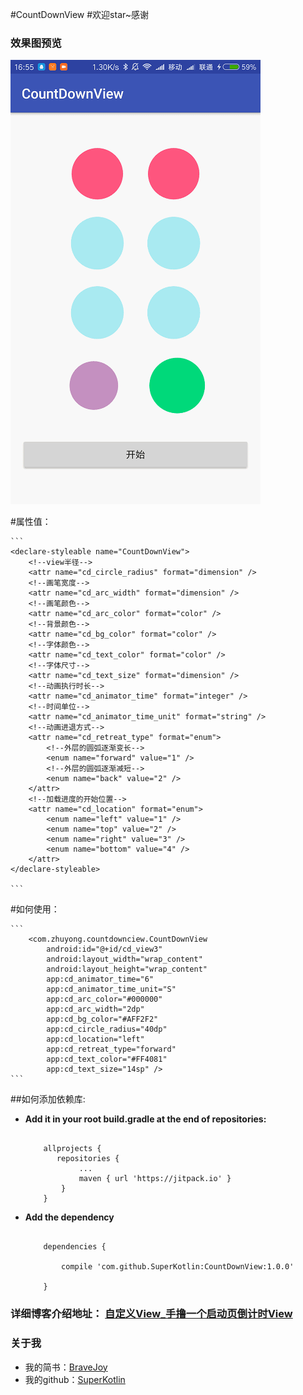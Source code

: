 #CountDownView
#欢迎star~感谢
### 效果图预览
![](/art/countdownview.gif)

#属性值：

	```
    <declare-styleable name="CountDownView">
        <!--view半径-->
        <attr name="cd_circle_radius" format="dimension" />
        <!--画笔宽度-->
        <attr name="cd_arc_width" format="dimension" />
        <!--画笔颜色-->
        <attr name="cd_arc_color" format="color" />
        <!--背景颜色-->
        <attr name="cd_bg_color" format="color" />
        <!--字体颜色-->
        <attr name="cd_text_color" format="color" />
        <!--字体尺寸-->
        <attr name="cd_text_size" format="dimension" />
        <!--动画执行时长-->
        <attr name="cd_animator_time" format="integer" />
        <!--时间单位-->
        <attr name="cd_animator_time_unit" format="string" />
        <!--动画进退方式-->
        <attr name="cd_retreat_type" format="enum">
            <!--外层的圆弧逐渐变长-->
            <enum name="forward" value="1" />
            <!--外层的圆弧逐渐减短-->
            <enum name="back" value="2" />
        </attr>
        <!--加载进度的开始位置-->
        <attr name="cd_location" format="enum">
            <enum name="left" value="1" />
            <enum name="top" value="2" />
            <enum name="right" value="3" />
            <enum name="bottom" value="4" />
        </attr>
    </declare-styleable>

	```

#如何使用：

	```
        <com.zhuyong.countdownciew.CountDownView
            android:id="@+id/cd_view3"
            android:layout_width="wrap_content"
            android:layout_height="wrap_content"
            app:cd_animator_time="6"
            app:cd_animator_time_unit="S"
            app:cd_arc_color="#000000"
            app:cd_arc_width="2dp"
            app:cd_bg_color="#AFF2F2"
            app:cd_circle_radius="40dp"
            app:cd_location="left"
            app:cd_retreat_type="forward"
            app:cd_text_color="#FF4081"
            app:cd_text_size="14sp" />
	```

##如何添加依赖库:

 - **Add it in your root build.gradle at the end of repositories:**

	```

	    allprojects {
		   repositories {
				...
				maven { url 'https://jitpack.io' }
		    }
	    }

	```


 -  **Add the dependency**
	
	```

		dependencies {

	    	compile 'com.github.SuperKotlin:CountDownView:1.0.0'

		}

	```



### 详细博客介绍地址： [自定义View_手撸一个启动页倒计时View](http://www.jianshu.com/p/2b5ef5e18fe5)

### 关于我
 - 我的简书：[BraveJoy](http://www.jianshu.com/users/c96d2a9d160f/timeline)
 - 我的github：[SuperKotlin](https://github.com/SuperKotlin)